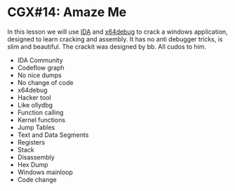 # CGX#14: Amaze Me

In this lesson we will use [IDA](https://hex-rays.com/ida-free/#download)
and [x64debug](https://x64dbg.com/) to crack a windows application,
designed to learn cracking and assembly.
It has no anti debugger tricks, is slim and beautiful.
The crackit was designed by bb. All cudos to him.

 - IDA Community
 - Codeflow graph
 - No nice dumps
 - No change of code
 - x64debug
 - Hacker tool
 - Like ollydbg
 - Function calling
 - Kernel functions
 - Jump Tables
 - Text and Data Segments
 - Registers
 - Stack
 - Disassembly
 - Hex Dump
 - Windows mainloop
 - Code change
 